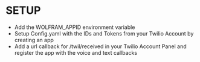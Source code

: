 SETUP
=========

- Add the WOLFRAM_APPID environment variable
- Setup Config.yaml with the IDs and Tokens from your Twilio Account by creating an app
- Add a url callback for /twil/received in your Twilio Account Panel and register the app with the voice and text callbacks 
